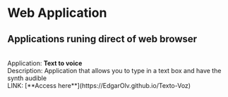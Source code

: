 # Web Application
## Applications runing direct of web browser
<br>
Application: <b>Text to voice</b>
<br>
Description: Application that allows you to type in a text box and have the synth audible 
<br>
LINK: [**Access here**](https://EdgarOlv.github.io/Texto-Voz)
<br>
<br>
